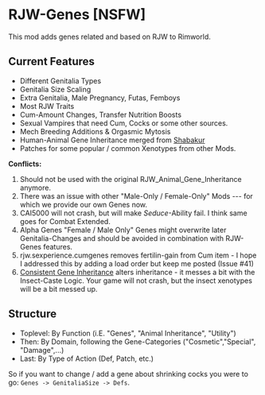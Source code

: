 # RJW-Genes [NSFW]

This mod adds genes related and based on RJW to Rimworld. 

## Current Features 

- Different Genitalia Types 
- Genitalia Size Scaling 
- Extra Genitalia, Male Pregnancy, Futas, Femboys
- Most RJW Traits
- Cum-Amount Changes, Transfer Nutrition Boosts
- Sexual Vampires that need Cum, Cocks or some other sources.
- Mech Breeding Additions & Orgasmic Mytosis
- Human-Animal Gene Inheritance merged from [Shabakur](https://github.com/Shabakur/RJW_Animal_Gene_Inheritance)
- Patches for some popular / common Xenotypes from other Mods.

**Conflicts:**
1. Should not be used with the original RJW_Animal_Gene_Inheritance anymore. 
2. There was an issue with other "Male-Only / Female-Only" Mods --- for which we provide our own Genes now. 
3. CAI5000 will not crash, but will make *Seduce*-Ability fail. I think same goes for Combat Extended.
4. Alpha Genes "Female / Male Only" Genes might overwrite later Genitalia-Changes and should be avoided in combination with RJW-Genes features.
5. rjw.sexperience.cumgenes removes fertilin-gain from Cum item - I hope I addressed this by adding a load order but keep me posted (Issue #41)
6. [Consistent Gene Inheritance](https://steamcommunity.com/sharedfiles/filedetails/?id=2881479142&searchtext=Consistent+Gene+Inheritance) alters inheritance - it messes a bit with the Insect-Caste Logic. Your game will not crash, but the insect xenotypes will be a bit messed up. 

## Structure

- Toplevel: By Function (i.E. "Genes", "Animal Inheritance", "Utility")
- Then: By Domain, following the Gene-Categories ("Cosmetic","Special", "Damage",...)
- Last: By Type of Action (Def, Patch, etc.)

So if you want to change / add a gene about shrinking cocks you were to go: `Genes -> GenitaliaSize -> Defs`. 